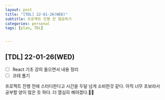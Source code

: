 ```yaml
---
layout: post
title: "[TDL] 22-01-26(WED)"
subtitle: 프로젝트 진행 전 열공하기
categories: personal
tags: [plan, TDL]


---
```




## [TDL] 22-01-26(WED)

- [ ] React 기초 강의 들으면서 내용 정리
- [ ] 코테 풀기

프로젝트 진행 전에 스터디한다고 시간을 두달 넘게 소비한것 같다. 아직 너무 초보라서 공부할 양이 많은 듯 하다. 더 열심히 해야겠다.💪🏻
